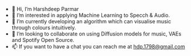 - 👋 Hi, I’m Harshdeep Parmar
- 👀 I’m interested in applying Machine Learning to Specch & Audio.
- 🌱 I’m currently developing an algorithm which can visualise music through colours intuitively.
- 💞️ I’m looking to collaborate on using Diffusion models for music, VAEs and Spotify Open Source.
- 📫 If you want to have a chat you can reach me at hdp.1798@gmail.com

<!---
hdparmar/hdparmar is a ✨ special ✨ repository because its `README.md` (this file) appears on your GitHub profile.
You can click the Preview link to take a look at your changes.
--->
